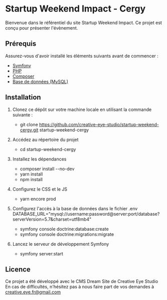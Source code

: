 # Startup Weekend Impact - Cergy

Bienvenue dans le référentiel du site Startup Weekend Impact. Ce projet est conçu pour présenter l'évènement.


## Prérequis

Assurez-vous d'avoir installé les éléments suivants avant de commencer :

- [Symfony](https://symfony.com/download)
- [PHP](https://www.php.net/)
- [Composer](https://getcomposer.org/)
- [Base de données (MySQL)](https://www.symfony.com/doc/current/doctrine.html#installing-doctrine)


## Installation

1. Clonez ce dépôt sur votre machine locale en utilisant la commande suivante :
    - git clone https://github.com/creative-eye-studio/startup-weekend-cergy.git startup-weekend-cergy

2. Accédez au répertoire du projet
    - cd startup-weekend-cergy

3. Installez les dépendances
    - composer install --no-dev
    - yarn install
    - npm install

4. Configurez le CSS et le JS
    - yarn encore prod

5. Configurez l'accès à la base de données dans le fichier .env
    DATABASE_URL="mysql://username:password@server:port/database?serverVersion=5.7&charset=utf8mb4"
    - symfony console doctrine:database:create
    - symfony console doctrine:migrations:migrate

6. Lancez le serveur de développement Symfony
    - symfony server:start


## Licence
Ce projet a été développé avec le CMS Dream Site de Creative Eye Studio
En cas de difficultés, n'hésitez pas à nous faire part de vos demandes à creative.eye.fr@gmail.com
